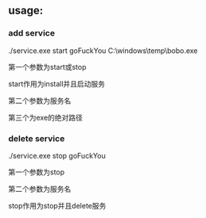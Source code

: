 ## usage:

### add service
./service.exe start goFuckYou C:\windows\temp\bobo.exe

第一个参数为start或stop

start作用为install并且启动服务

第二个参数为服务名

第三个为exe的绝对路径


### delete service

./service.exe stop goFuckYou

第一个参数为stop

第二个参数为服务名

stop作用为stop并且delete服务
